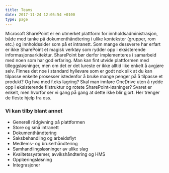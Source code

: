 ```yaml
---
title: Teams
date: 2017-11-24 12:05:54 +0100
type: page
---
```


Microsoft SharePoint er en utmerket plattform for innholdsadministrasjon, både med tanke på dokumenthåndtering i ulike kontekster (grupper, rom etc.) og innholdssider som på et intranett. Som mange dessverre har erfart er ikke SharePoint et magisk verktøy som rydder opp i eksisterende informasjonsarkitektur. SharePoint bør derfor implementeres i samarbeid med noen som har god erfaring. Man kan fint utvide plattformen med tilleggsløsninger, men om det er det lureste er ikke alltid like enkelt å avgjøre selv. Finnes det noe i standard hyllevare som er godt nok slik at du kan tilpasse enkelte prosesser istedenfor å bruke mange penger på å tilpasse et produkt? Og hva med f.eks lagring? Skal man innføre OneDrive uten å rydde opp i eksisterende filstruktur og rotete SharePoint-løsninger? Svaret er enkelt, men hvorfor ser vi gang på gang at dette ikke blir gjort. Her trenger de fleste hjelp fra oss.

### Vi kan tilby blant annet
* Generell rådgivning på plattformen
* Store og små intranett
* Dokumenthåndtering
* Saksbehandling og arbeidsflyt
* Medlems- og brukerhåndtering
* Samhandlingsløsninger av ulike slag
* Kvalitetssystemer, avvikshåndtering og HMS
* Opplæringsløsning
* Integrasjoner